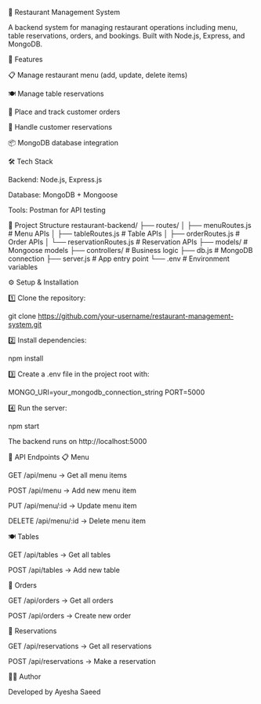 🍴 Restaurant Management System

A backend system for managing restaurant operations including menu, table reservations, orders, and bookings.
Built with Node.js, Express, and MongoDB.

🚀 Features

📋 Manage restaurant menu (add, update, delete items)

🍽 Manage table reservations

🛒 Place and track customer orders

📆 Handle customer reservations

📦 MongoDB database integration

🛠 Tech Stack

Backend: Node.js, Express.js

Database: MongoDB + Mongoose

Tools: Postman for API testing

📂 Project Structure
restaurant-backend/
 ├── routes/
 │   ├── menuRoutes.js         # Menu APIs
 │   ├── tableRoutes.js        # Table APIs
 │   ├── orderRoutes.js        # Order APIs
 │   └── reservationRoutes.js  # Reservation APIs
 ├── models/                   # Mongoose models
 ├── controllers/              # Business logic
 ├── db.js                     # MongoDB connection
 ├── server.js                 # App entry point
 └── .env                      # Environment variables

⚙️ Setup & Installation

1️⃣ Clone the repository:

git clone https://github.com/your-username/restaurant-management-system.git


2️⃣ Install dependencies:

npm install


3️⃣ Create a .env file in the project root with:

MONGO_URI=your_mongodb_connection_string
PORT=5000


4️⃣ Run the server:

npm start


The backend runs on http://localhost:5000

📌 API Endpoints
📋 Menu

GET /api/menu → Get all menu items

POST /api/menu → Add new menu item

PUT /api/menu/:id → Update menu item

DELETE /api/menu/:id → Delete menu item

🍽 Tables

GET /api/tables → Get all tables

POST /api/tables → Add new table

🛒 Orders

GET /api/orders → Get all orders

POST /api/orders → Create new order

📆 Reservations

GET /api/reservations → Get all reservations

POST /api/reservations → Make a reservation

👩‍💻 Author

Developed by Ayesha Saeed 
